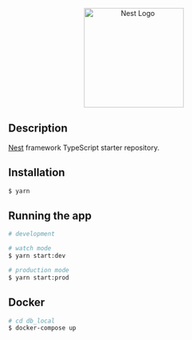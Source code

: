 <p align="center">
  <a href="http://nestjs.com/" target="blank"><img src="https://nestjs.com/img/logo-small.svg" width="200" alt="Nest Logo" /></a>
</p>

[circleci-image]: https://img.shields.io/circleci/build/github/nestjs/nest/master?token=abc123def456
[circleci-url]: https://circleci.com/gh/nestjs/nest

 



## Description

[Nest](https://github.com/nestjs/nest) framework TypeScript starter repository.

## Installation

```bash
$ yarn
```

## Running the app

```bash
# development

# watch mode
$ yarn start:dev

# production mode
$ yarn start:prod
```

## Docker

```bash
# cd db_local
$ docker-compose up

```



